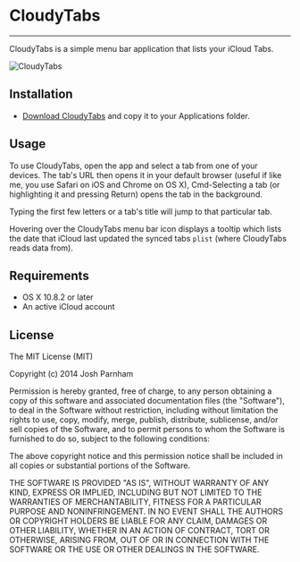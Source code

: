 # CloudyTabs

---

CloudyTabs is a simple menu bar application that lists your iCloud Tabs.

![CloudyTabs](http://joshparnham.com/projects/cloudytabs/CloudyTabs.png)

## Installation

* [Download CloudyTabs]() and copy it to your Applications folder.

## Usage

To use CloudyTabs, open the app and select a tab from one of your devices. The tab's URL then opens it in your default browser (useful if like me, you use Safari on iOS and Chrome on OS X), Cmd-Selecting a tab (or highlighting it and pressing Return) opens the tab in the background.

Typing the first few letters or a tab's title will jump to that particular tab.

Hovering over the CloudyTabs menu bar icon displays a tooltip which lists the date that iCloud last updated the synced tabs `plist` (where CloudyTabs reads data from).

## Requirements

* OS X 10.8.2 or later
* An active iCloud account

## License

The MIT License (MIT)

Copyright (c) 2014 Josh Parnham

Permission is hereby granted, free of charge, to any person obtaining a copy
of this software and associated documentation files (the "Software"), to deal
in the Software without restriction, including without limitation the rights
to use, copy, modify, merge, publish, distribute, sublicense, and/or sell
copies of the Software, and to permit persons to whom the Software is
furnished to do so, subject to the following conditions:

The above copyright notice and this permission notice shall be included in all
copies or substantial portions of the Software.

THE SOFTWARE IS PROVIDED "AS IS", WITHOUT WARRANTY OF ANY KIND, EXPRESS OR
IMPLIED, INCLUDING BUT NOT LIMITED TO THE WARRANTIES OF MERCHANTABILITY,
FITNESS FOR A PARTICULAR PURPOSE AND NONINFRINGEMENT. IN NO EVENT SHALL THE
AUTHORS OR COPYRIGHT HOLDERS BE LIABLE FOR ANY CLAIM, DAMAGES OR OTHER
LIABILITY, WHETHER IN AN ACTION OF CONTRACT, TORT OR OTHERWISE, ARISING FROM,
OUT OF OR IN CONNECTION WITH THE SOFTWARE OR THE USE OR OTHER DEALINGS IN THE
SOFTWARE.

